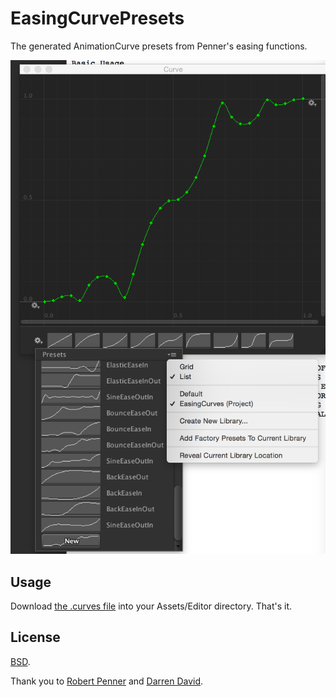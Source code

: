 EasingCurvePresets
==================

The generated AnimationCurve presets from Penner's easing functions.

![Screenshot](ss.png)

Usage
-----

Download [the .curves file](https://raw.githubusercontent.com/nobutaka/EasingCurvePresets/master/Assets/Editor/EasingCurves.curves) into your Assets/Editor directory. That's it.

License
-------

[BSD](http://opensource.org/licenses/bsd-license.php).

Thank you to [Robert Penner](http://robertpenner.com/easing/) and [Darren David](http://wpf-animation.googlecode.com/svn/trunk/src/WPF/Animation/PennerDoubleAnimation.cs).
